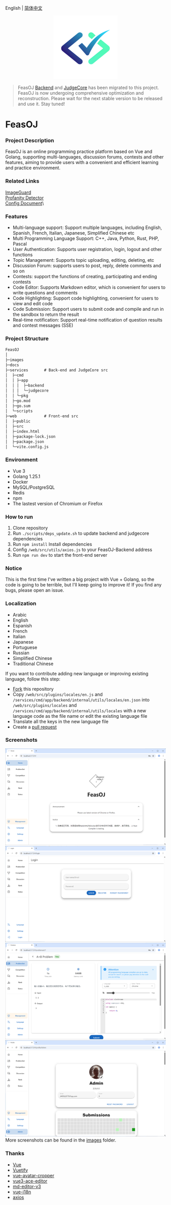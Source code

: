English | [简体中文](README_CN.md)
<p align="center">
    <a href="https://github.com/LanceHuang245/FeasOJ">
        <img src="images/logo.png" height="200"/>
    </a>
</p>

> FeasOJ [Backend](https://github.com/LanceHuang245/FeasOJ-Backend) and [JudgeCore](https://github.com/LanceHuang245/FeasOJ-JudgeCore) has been migrated to this project.\
> FeasOJ is now undergoing comprehensive optimization and reconstruction. Please wait for the next stable version to be released and use it. Stay tuned!

# FeasOJ
### Project Description
FeasOJ is an online programming practice platform based on Vue and Golang, supporting multi-languages, discussion forums, contests and other features, aiming to provide users with a convenient and efficient learning and practice environment.

### Related Links
[ImageGuard](https://github.com/LanceHuang245/ImageGuard)\
[Profanity Detector](https://github.com/LanceHuang245/ProfanityDetector)\
[Config Document](/docs/CONFIG_README_EN.md)\

### Features
- Multi-language support: Support multiple languages, including English, Spanish, French, Italian, Japanese, Simplified Chinese etc
- Multi Programming Language Support: C++, Java, Python, Rust, PHP, Pascal
- User Authentication: Supports user registration, login, logout and other functions
- Topic Management: Supports topic uploading, editing, deleting, etc
- Discussion Forum: supports users to post, reply, delete comments and so on
- Contests: support the functions of creating, participating and ending contests
- Code Editor: Supports Markdown editor, which is convenient for users to write questions and comments
- Code Highlighting: Support code highlighting, convenient for users to view and edit code
- Code Submission: Support users to submit code and compile and run in the sandbox to return the result
- Real-time notification: Support real-time notification of question results and contest messages (SSE)

### Project Structure
```
FeasOJ
│ 
├─images
├─docs
├─services       # Back-end and JudgeCore src
│  ├─cmd
│  │ ├─app
│  │ │  ├─backend
│  │ │  └─judgecore
│  │ └─pkg
│  ├─go.mod
│  ├─go.sum
│  └─scripts
├─web            # Front-end src
│  ├─public
│  ├─src
│  ├─index.html
│  ├─package-lock.json
│  ├─package.json
│  └─vite.config.js
```

### Environment
- Vue 3
- Golang 1.25.1
- Docker
- MySQL/PostgreSQL
- Redis
- npm
- The lastest version of Chromium or Firefox

### How to run
1. Clone repository
2. Run `./scripts/deps_update.sh` to update backend and judgecore dependencies
3. Run `npm install` Install dependencies
4. Config `/web/src/utils/axios.js` to your FeasOJ-Backend address
5. Run `npm run dev` to start the front-end server

### Notice
This is the first time I've written a big project with Vue + Golang, so the code is going to be terrible, but I'll keep going to improve it!
If you find any bugs, please open an issue.

### Localization
- Arabic
- English
- Espanish
- French
- Italian
- Japanese
- Portuguese
- Russian
- Simplified Chinese
- Traditional Chinese

If you want to contribute adding new language or improving existing language, follow this step:
- [Fork](https://github.com/LanceHuang245/FeasOJ/fork) this repository
- Copy `/web/src/plugins/locales/en.js` and `/services/cmd/app/backend/internal/utils/locales/en.json` into `/web/src/plugins/locales` and `/services/cmd/app/backend/internal/utils/locales` with a new language code as the file name or edit the existing language file
- Translate all the keys in the new language file
- Create a [pull request](https://github.com/LanceHuang245/FeasOJ/pulls)

### Screenshots
![Main](/images/Main.png)
![Login](/images/Login.png)
![Problem](/images/Problem.png)
![Profile](/images/Profile.png)
More screenshots can be found in the [images](/images) folder.

### Thanks
- [Vue](https://github.com/vuejs/vue)
- [Vuetify](https://github.com/vuetifyjs/vuetify)
- [vue-avatar-cropper](https://github.com/overtrue/vue-avatar-cropper)
- [vue3-ace-editor](https://github.com/CarterLi/vue3-ace-editor)
- [md-editor-v3](https://github.com/imzbf/md-editor-v3)
- [vue-i18n](https://github.com/intlify/vue-i18n)
- [axios](https://github.com/axios/axios)
